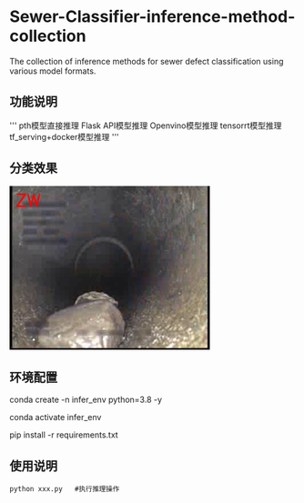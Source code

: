 # Sewer-Classifier-inference-method-collection
The collection of inference methods for sewer defect classification using various model formats.

## 功能说明
'''
pth模型直接推理
Flask API模型推理
Openvino模型推理
tensorrt模型推理
tf_serving+docker模型推理
'''

## 分类效果

![功能测试](https://github.com/allrivertosea/Sewer-Classifier-inference-method-collection/blob/main/infer_results/result_pics/00000001.png)


## 环境配置

conda create -n infer_env python=3.8 -y

conda activate infer_env

pip install -r requirements.txt

## 使用说明

```
python xxx.py   #执行推理操作
```


